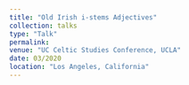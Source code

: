 ```yaml
---
title: "Old Irish i-stems Adjectives"
collection: talks
type: "Talk"
permalink:
venue: "UC Celtic Studies Conference, UCLA"
date: 03/2020
location: "Los Angeles, California"
---
```


